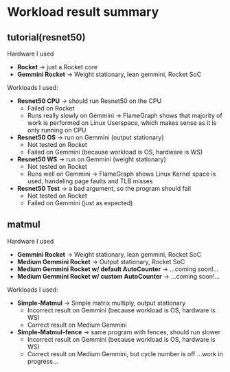 # Workload result summary

## tutorial(resnet50)
Hardware I used
- **Rocket** -> just a Rocket core
- **Gemmini Rocket** -> Weight stationary, lean gemmini, Rocket SoC

Workloads I used:
- **Resnet50 CPU** -> should run Resnet50 on the CPU
  - Failed on Rocket
  - Runs really slowly on Gemmini -> FlameGraph shows that majority of work is performed on Linux Userspace, which makes sense as it is only running on CPU
- **Resnet50 OS** -> run on Gemmini (output stationary)
  - Not tested on Rocket
  - Failed on Gemmini (because workload is OS, hardware is WS)
- **Resnet50 WS** -> run on Gemmini (weight stationary)
  - Not tested on Rocket
  - Runs well on Gemmini -> FlameGraph shows Linux Kernel space is used, handeling page faults and TLB misses 
- **Resnet50 Test** -> a bad argument, so the program should fail
  - Not tested on Rocket
  - Failed on Gemmini (just as expected)

## matmul
Hardware I used
- **Gemmini Rocket** -> Weight stationary, lean gemmini, Rocket SoC
- **Medium Gemmini Rocket** -> Output stationary, Rocket SoC
- **Medium Gemmini Rocket w/ default AutoCounter** -> ...coming soon!...
- **Medium Gemmini Rocket w/ custom AutoCounter** -> ...coming soon!...

Workloads I used:
- **Simple-Matmul** -> Simple matrix multiply, output stationary
  - Incorrect result on Gemmini (because workload is OS, hardware is WS)
  - Correct result on Medium Gemmini
- **Simple-Matmul-fence** -> same program with fences, should run slower
  - Incorrect result on Gemmini (because workload is OS, hardware is WS)
  - Correct result on Medium Gemmini, but cycle number is off ...work in progress...
